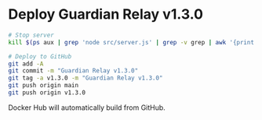 # Deploy Guardian Relay v1.3.0

```bash
# Stop server
kill $(ps aux | grep 'node src/server.js' | grep -v grep | awk '{print $2}')

# Deploy to GitHub
git add -A
git commit -m "Guardian Relay v1.3.0"
git tag -a v1.3.0 -m "Guardian Relay v1.3.0"
git push origin main
git push origin v1.3.0
```

Docker Hub will automatically build from GitHub.